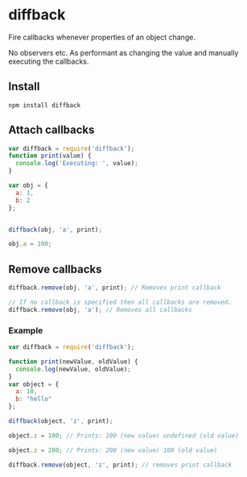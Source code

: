 # diffback
Fire callbacks whenever properties of an object change.

No observers etc. As performant as changing the value and manually executing the callbacks.

## Install
```node
npm install diffback
```

## Attach callbacks

```javascript
var diffback = require('diffback');
function print(value) {
  console.log('Executing: ', value);
}

var obj = {
  a: 1,
  b: 2
};


diffback(obj, 'a', print);

obj.a = 100;

```

## Remove callbacks

```javascript
diffback.remove(obj, 'a', print); // Removes print callback

// If no callback is specified then all callbacks are removed.
diffback.remove(obj, 'a'); // Removes all callbacks

```

### Example

```javascript
var diffback = require('diffback');

function print(newValue, oldValue) {
  console.log(newValue, oldValue);
}
var object = {
  a: 10,
  b: "hello"
};

diffback(object, 'z', print);

object.z = 100; // Prints: 100 (new value) undefined (old value)

object.z = 200; // Prints: 200 (new value) 100 (old value)

diffback.remove(object, 'z', print); // removes print callback

```